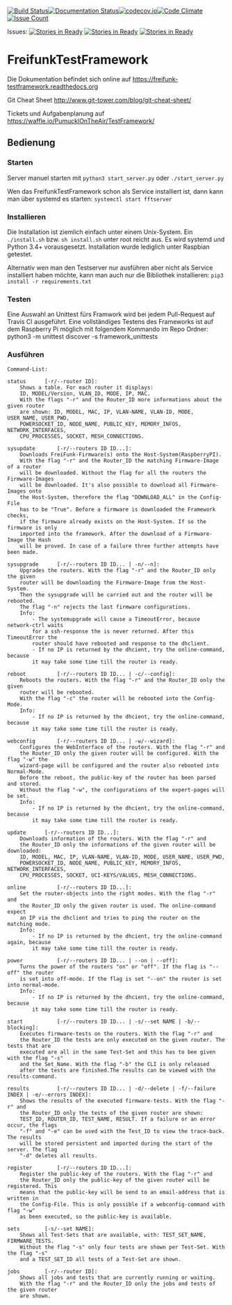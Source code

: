 [![Build Status](https://travis-ci.org/PumucklOnTheAir/TestFramework.svg?branch=master)](https://travis-ci.org/PumucklOnTheAir/TestFramework)[![Documentation Status](https://readthedocs.org/projects/freifunk-testframework/badge/?version=master)](http://freifunk-testframework.readthedocs.org/en/master/?badge=master)[![codecov.io](https://codecov.io/github/PumucklOnTheAir/TestFramework/coverage.svg?branch=master)](https://codecov.io/github/PumucklOnTheAir/TestFramework?branch=master)[![Code Climate](https://codeclimate.com/github/PumucklOnTheAir/TestFramework/badges/gpa.svg)](https://codeclimate.com/github/PumucklOnTheAir/TestFramework)[![Issue Count](https://codeclimate.com/github/PumucklOnTheAir/TestFramework/badges/issue_count.svg)](https://codeclimate.com/github/PumucklOnTheAir/TestFramework)

Issues:
[![Stories in Ready](https://badge.waffle.io/PumucklOnTheAir/TestFramework.svg?label=ready&title=Ready)](http://waffle.io/PumucklOnTheAir/TestFramework)
[![Stories in Ready](https://badge.waffle.io/PumucklOnTheAir/TestFramework.svg?label=In%20Progress&title=In%20Progress)](http://waffle.io/PumucklOnTheAir/TestFramework)
[![Stories in Ready](https://badge.waffle.io/PumucklOnTheAir/TestFramework.svg?label=review&title=Review)](http://waffle.io/PumucklOnTheAir/TestFramework)
# FreifunkTestFramework

Die Dokumentation befindet sich online auf https://freifunk-testframework.readthedocs.org

Git Cheat Sheet http://www.git-tower.com/blog/git-cheat-sheet/

Tickets und Aufgabenplanung auf
https://waffle.io/PumucklOnTheAir/TestFramework/

## Bedienung

### Starten
Server manuel starten mit `python3 start_server.py` oder `./start_server.py`

Wen das FreifunkTestFramework schon als Service installiert ist, dann kann man über systemd es starten:
`systemctl start fftserver`


### Installieren
Die Installation ist ziemlich einfach unter einem Unix-System.
Ein `./install.sh` bzw. `sh install.sh` unter root reicht aus.
Es wird systemd und Python 3.4+ vorausgesetzt. Installation wurde lediglich unter Raspbian getestet.

Alternativ wen man den Testserver nur ausführen aber nicht als Service installiert haben möchte, kann man auch nur die Bibliothek installieren: `pip3 install -r requirements.txt`

### Testen
Eine Auswahl an Unittest fürs Framwork wird bei jedem Pull-Request auf Travis CI ausgeführt.
Eine vollständiges Testens des Frameworks ist auf dem Raspberry Pi möglich mit folgendem Kommando im Repo Ordner:
python3 -m unittest discover -s framework_unittests

### Ausführen
```
Command-List:

status		[-r/--router ID]:
	Shows a table. For each router it displays:
	ID, MODEL/Version, VLAN_ID, MODE, IP, MAC.
	With the flags "-r" and the Router_ID more informations about the given router
	are shown: ID, MODEL, MAC, IP, VLAN-NAME, VLAN-ID, MODE, USER_NAME, USER_PWD,
	POWERSOCKET_ID, NODE_NAME, PUBLIC_KEY, MEMORY_INFOS, NETWORK_INTERFACES,
	CPU_PROCESSES, SOCKET, MESH_CONNECTIONS.

sysupdate       [-r/--routers ID ID...]:
	Downloads FreiFunk-Firmware(s) onto the Host-System(RaspberryPI).
	With the flag "-r" and the Router_ID the matching Firmware-Image of a router
	will be downloaded. Without the flag for all the routers the Firmware-Images
	will be downloaded. It's also possible to download all Firmware-Images onto
	the Host-System, therefore the flag "DOWNLOAD_ALL" in the Config-File
	has to be "True". Before a firmware is downloaded the Framework checks,
	if the firmware already exists on the Host-System. If so the firmware is only
	imported into the framework. After the download of a Firmware-Image the Hash
	will be proved. In case of a failure three further attempts have been made.

sysupgrade      [-r/--routers ID ID... | -n/--n]:
	Upgrades the routers. With the flag "-r" and the Router_ID only the given
	router will be downloading the Firmware-Image from the Host-System.
	Then the sysupgrade	will be carried out and the router will be rebooted.
	The flag "-n" rejects the last firmware configurations.
	Info:
		- The systemupgrade will cause a TimeoutError, because network-ctrl waits
		for a ssh-response the is never returned. After this TimeoutError the
		router should have rebooted and response to the dhclient.
		- If no IP is returned by the dhcient, try the online-command, because
		it may take some time till the router is ready.

reboot          [-r/--routers ID ID... | -c/--config]:
	Reboots the routers. With the flag "-r" and the Router_ID only the given
	router will be rebooted.
	With the flag "-c" the router will be rebooted into the Config-Mode.
	Info:
		- If no IP is returned by the dhcient, try the online-command, because
		it may take some time till the router is ready.

webconfig       [-r/--routers ID ID... | -w/--wizard]:
	Configures the WebInterface of the routers. With the flag "-r" and
	the Router_ID only the given router will be configured. With the flag "-w" the
	wizard-page will be configured and the router also rebooted into Normal-Mode.
	Before the reboot, the public-key of the router has been parsed and stored.
	Without the flag "-w", the configurations of the expert-pages will be set.
	Info:
	 	- If no IP is returned by the dhcient, try the online-command, because
		it may take some time till the router is ready.

update     	[-r/--routers ID ID...]:
	Downloads information of the routers. With the flag "-r" and
	the Router_ID only the informations of the given router will be downloaded:
	ID, MODEL, MAC, IP, VLAN-NAME, VLAN-ID, MODE, USER_NAME, USER_PWD,
	POWERSOCKET_ID, NODE_NAME, PUBLIC_KEY, MEMORY_INFOS, NETWORK_INTERFACES,
	CPU_PROCESSES, SOCKET, UCI-KEYS/VALUES, MESH_CONNECTIONS.

online          [-r/--routers ID ID...]:
	Set the router-objects into the right modes. With the flag "-r" and
	the Router_ID only the given router is used. The online-command expect
	an IP via the dhclient and tries to ping the router on the matching mode.
	Info:
		- If no IP is returned by the dhcient, try the online-command again, because
		it may take some time till the router is ready.

power           [-r/--routers ID ID... | --on | --off]:
	Turns the power of the routers "on" or "off". If the flag is "--off" the router
	is set into off-mode. If the flag is set "--on" the router is set into normal-mode.
	Info:
	 	- If no IP is returned by the dhcient, try the online-command, because
		it may take some time till the router is ready.

start           [-r/--routers ID ID... | -s/--set NAME | -b/--blocking]:
	Executes firmware-tests on the routers. With the flag "-r" and
	the Router_ID the tests are only executed on the given router. The tests that are
	executed are all in the same Test-Set and this has to bee given with the flag "-s"
	and the Set_Name. With the flag "-b" the CLI is only released
	after the tests are finished.The results can be viewed with the results-command.

results         [-r/--routers ID ID... | -d/--delete | -f/--failure INDEX | -e/--errors INDEX]:
	Shows the results of the executed firmware-tests. With the flag "-r" and
	the Router_ID only the tests of the given router are shown:
	TEST_ID, ROUTER_ID, TEST_NAME, RESULT. If a failure or an error occur, the flags
	"-f" and "-e" can be used with the Test_ID to view the trace-back. The results
	will be stored persistent and imported during the start of the server. The flag
	"-d" deletes all results.

register    	[-r/--routers ID ID...]:
	Register the public-key of the routers. With the flag "-r" and
	the Router_ID only the public-key of the given router will be registered. This
	means that the public-key will be send to an email-address that is written in
	the Config-File. This is only possible if a webconfig-command with flag "-w"
	as been executed, so the public-key is available.

sets       	[-s/--set NAME]:
	Shows all Test-Sets that are available, with: TEST_SET_NAME, FIRMWARE_TESTS.
	Without the flag "-s" only four tests are shown per Test-Set. With the flag "-s"
	and a TEST_SET_ID all tests of a Test-Set are shown.

jobs      	[-r/--router ID]:
	Shows all jobs and tests that are currently running or waiting.
	With the flag "-r" and the Router_ID only the jobs and tests of the given router
	are shown.
```
